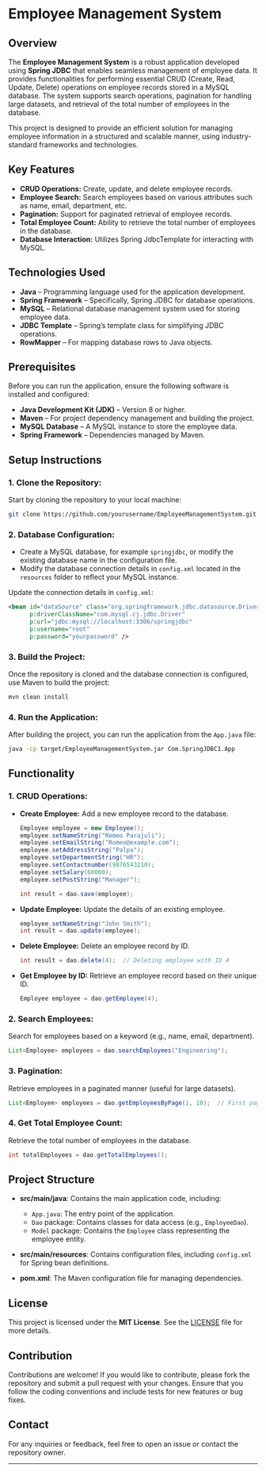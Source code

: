 

# Employee Management System

## Overview
The **Employee Management System** is a robust application developed using **Spring JDBC** that enables seamless management of employee data. It provides functionalities for performing essential CRUD (Create, Read, Update, Delete) operations on employee records stored in a MySQL database. The system supports search operations, pagination for handling large datasets, and retrieval of the total number of employees in the database.

This project is designed to provide an efficient solution for managing employee information in a structured and scalable manner, using industry-standard frameworks and technologies.

## Key Features
- **CRUD Operations:** Create, update, and delete employee records.
- **Employee Search:** Search employees based on various attributes such as name, email, department, etc.
- **Pagination:** Support for paginated retrieval of employee records.
- **Total Employee Count:** Ability to retrieve the total number of employees in the database.
- **Database Interaction:** Utilizes Spring JdbcTemplate for interacting with MySQL.

## Technologies Used
- **Java** – Programming language used for the application development.
- **Spring Framework** – Specifically, Spring JDBC for database operations.
- **MySQL** – Relational database management system used for storing employee data.
- **JDBC Template** – Spring’s template class for simplifying JDBC operations.
- **RowMapper** – For mapping database rows to Java objects.

## Prerequisites
Before you can run the application, ensure the following software is installed and configured:
- **Java Development Kit (JDK)** – Version 8 or higher.
- **Maven** – For project dependency management and building the project.
- **MySQL Database** – A MySQL instance to store the employee data.
- **Spring Framework** – Dependencies managed by Maven.

## Setup Instructions

### 1. Clone the Repository:
Start by cloning the repository to your local machine:
```bash
git clone https://github.com/yourusername/EmployeeManagementSystem.git
```

### 2. Database Configuration:
- Create a MySQL database, for example `springjdbc`, or modify the existing database name in the configuration file.
- Modify the database connection details in `config.xml` located in the `resources` folder to reflect your MySQL instance.

Update the connection details in `config.xml`:
```xml
<bean id="dataSource" class="org.springframework.jdbc.datasource.DriverManagerDataSource"
      p:driverClassName="com.mysql.cj.jdbc.Driver"
      p:url="jdbc:mysql://localhost:3306/springjdbc"
      p:username="root"
      p:password="yourpassword" />
```

### 3. Build the Project:
Once the repository is cloned and the database connection is configured, use Maven to build the project:
```bash
mvn clean install
```

### 4. Run the Application:
After building the project, you can run the application from the `App.java` file:
```bash
java -cp target/EmployeeManagementSystem.jar Com.SpringJDBC1.App
```

## Functionality

### 1. **CRUD Operations:**
- **Create Employee:**
  Add a new employee record to the database.
  ```java
  Employee employee = new Employee();
  employee.setNameString("Romeo Parajuli");
  employee.setEmailString("Romeo@example.com");
  employee.setAddressString("Palpa");
  employee.setDepartmentString("HR");
  employee.setContactnumber(9876543210);
  employee.setSalary(60000);
  employee.setPostString("Manager");

  int result = dao.save(employee);
  ```

- **Update Employee:**
  Update the details of an existing employee.
  ```java
  employee.setNameString("John Smith");
  int result = dao.update(employee);
  ```

- **Delete Employee:**
  Delete an employee record by ID.
  ```java
  int result = dao.delete(4);  // Deleting employee with ID 4
  ```

- **Get Employee by ID:**
  Retrieve an employee record based on their unique ID.
  ```java
  Employee employee = dao.getEmployee(4);
  ```

### 2. **Search Employees:**
Search for employees based on a keyword (e.g., name, email, department).
```java
List<Employee> employees = dao.searchEmployees("Engineering");
```

### 3. **Pagination:**
Retrieve employees in a paginated manner (useful for large datasets).
```java
List<Employee> employees = dao.getEmployeesByPage(1, 10);  // First page, 10 employees per page
```

### 4. **Get Total Employee Count:**
Retrieve the total number of employees in the database.
```java
int totalEmployees = dao.getTotalEmployees();
```

## Project Structure

- **src/main/java**: Contains the main application code, including:
  - `App.java`: The entry point of the application.
  - `Dao` package: Contains classes for data access (e.g., `EmployeeDao`).
  - `Model` package: Contains the `Employee` class representing the employee entity.
  
- **src/main/resources**: Contains configuration files, including `config.xml` for Spring bean definitions.

- **pom.xml**: The Maven configuration file for managing dependencies.

## License
This project is licensed under the **MIT License**. See the [LICENSE](LICENSE) file for more details.

## Contribution
Contributions are welcome! If you would like to contribute, please fork the repository and submit a pull request with your changes. Ensure that you follow the coding conventions and include tests for new features or bug fixes.

## Contact
For any inquiries or feedback, feel free to open an issue or contact the repository owner.

---

